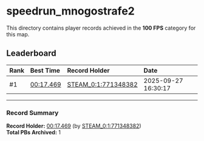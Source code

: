 # speedrun_mnogostrafe2

This directory contains player records achieved in the **100 FPS** category for this map.

## Leaderboard

| Rank | Best Time | Record Holder | Date                |
| :--- | :-------- | :------------ | :------------------ |
| #1   | [00:17.469](./00017469_STEAM_0_1_771348382_20250927-163017.zip) | [STEAM_0:1:771348382](https://speedrun16.com/profile/STEAM_0:1:771348382)   | 2025-09-27 16:30:17 |

---

### Record Summary
**Record Holder:** [00:17.469](./00017469_STEAM_0_1_771348382_20250927-163017.zip) (by [STEAM_0:1:771348382](https://speedrun16.com/profile/STEAM_0:1:771348382))  
**Total PBs Archived:** 1